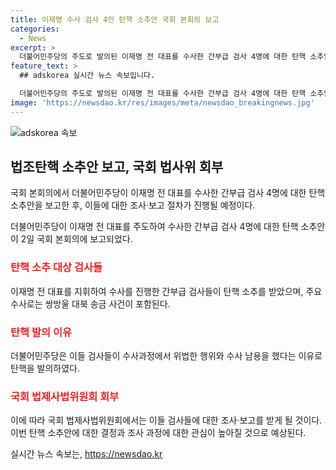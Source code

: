 ```yaml
---
title: 이재명 수사 검사 4인 탄핵 소추안 국회 본회의 보고
categories:
  - News
excerpt: >
  더불어민주당의 주도로 발의된 이재명 전 대표를 수사한 간부급 검사 4명에 대한 탄핵 소추안이 국회 본회의에 보고되었다. 이들은 쌍방울 대북 송금 사건 등을 수사한 인물들로, 민주당은 수사과정에서의 위법한 행위를 이유로 탄핵을 제안했다. 이에 관련된 조사·보고는 국회 법제사법위원회에 회부되었으며, 이를 통해 관련된 사안이 계속해서 조사될 예정이다. (150자)
feature_text: >
  ## adskorea 실시간 뉴스 속보입니다.

  더불어민주당의 주도로 발의된 이재명 전 대표를 수사한 간부급 검사 4명에 대한 탄핵 소추안이 국회 본회의에 보고되었다. 이들은 쌍방울 대북 송금 사건 등을 수사한 인물들로, 민주당은 수사과정에서의 위법한 행위를 이유로 탄핵을 제안했다. 이에 관련된 조사·보고는 국회 법제사법위원회에 회부되었으며, 이를 통해 관련된 사안이 계속해서 조사될 예정이다. (150자)
image: 'https://newsdao.kr/res/images/meta/newsdao_breakingnews.jpg'
---
```


<p><img src="https://newsdao.kr/res/images/meta/newsdao_breakingnews.jpg" alt="adskorea 속보" /></p>

<h2 data-ke-size="size26">법조탄핵 소추안 보고, 국회 법사위 회부</h2>

<p>국회 본회의에서 더불어민주당이 이재명 전 대표를 수사한 간부급 검사 4명에 대한 탄핵 소추안을 보고한 후, 이들에 대한 조사·보고 절차가 진행될 예정이다.</p>

<p data-ke-size="size16">더불어민주당이 이재명 전 대표를 주도하여 수사한 간부급 검사 4명에 대한 탄핵 소추안이 2일 국회 본회의에 보고되었다.</p>

<h3><b><span style="color: #ee2323;">탄핵 소추 대상 검사들</span></b></h3>

<p>이재명 전 대표를 지휘하여 수사를 진행한 간부급 검사들이 탄핵 소추를 받았으며, 주요 수사로는 쌍방울 대북 송금 사건이 포함된다.</p>

<h3><b><span style="color: #ee2323;">탄핵 발의 이유</span></b></h3>

<p>더불어민주당은 이들 검사들이 수사과정에서 위법한 행위와 수사 남용을 했다는 이유로 탄핵을 발의하였다.</p>

<h3><b><span style="color: #ee2323;">국회 법제사법위원회 회부</span></b></h3>

<p>이에 따라 국회 법제사법위원회에서는 이들 검사들에 대한 조사·보고를 받게 될 것이다. 
이번 탄핵 소추안에 대한 결정과 조사 과정에 대한 관심이 높아질 것으로 예상된다.</p>
실시간 뉴스 속보는, <a href="https://newsdao.kr" rel="dofollow">https://newsdao.kr</a>


